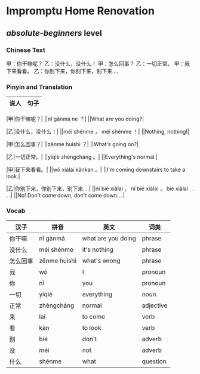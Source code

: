 # Impromptu Home Renovation
## *absolute-beginners* level

### Chinese Text
甲：你干嘛呢？
乙：没什么，没什么！
甲：怎么回事？
乙：一切正常。
甲：我下来看看。
乙：你别下来，你别下来，别下来....

### Pinyin and Translation
|说人|句子|
|----|----|

|甲|你干嘛呢？|
||nǐ gànmá ne ？|
||What are you doing?|

|乙|没什么，没什么！|
||méi shénme ， méi shénme ！|
||Nothing, nothing!|

|甲|怎么回事？|
||zěnme huíshì ？|
||What's going on?|

|乙|一切正常。|
||yīqiè zhèngcháng 。|
||Everything's normal.|

|甲|我下来看看。|
||wǒ xiàlai kànkan 。|
||I'm coming downstairs to take a look.|

|乙|你别下来，你别下来，别下来....|
||nǐ bié xiàlai ， nǐ bié xiàlai ， bié xiàlai . . . .|
||No! Don't come down, don't come down....|
### Vocab
|汉子|拼音|英文|词类|
|----|----|----|----|
|你干嘛|nǐ gànmá|what are you doing|phrase|
|没什么|méi shénme|it's nothing|phrase|
|怎么回事|zěnme huíshì|what's wrong|phrase|
|我|wǒ|I|pronoun|
|你|nǐ|you|pronoun|
|一切|yīqiè|everything|noun|
|正常|zhèngcháng|normal|adjective|
|来|lai|to come|verb|
|看|kàn|to look|verb|
|别|bié|don't|adverb|
|没|méi|not|adverb|
|什么|shénme|what|question|